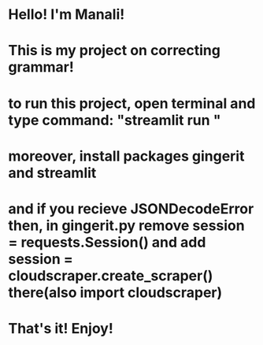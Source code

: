 # Hello! I'm Manali!
# This is my project on correcting grammar!
# to run this project, open terminal and type command: "streamlit run <path to your main.py file>"
# moreover, install packages gingerit and streamlit
# and if you recieve JSONDecodeError then, in gingerit.py remove session = requests.Session() and add session = cloudscraper.create_scraper() there(also import cloudscraper)
# That's it! Enjoy!
